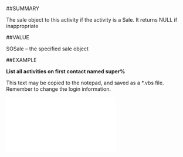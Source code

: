 
##SUMMARY


The sale object to this activity if the activity is a Sale. It returns NULL if inappropriate



##VALUE

SOSale – the specified sale object


##EXAMPLE

**List all activities on first contact named super%**

This text may be copied to the notepad, and saved as a *.vbs file. Remember to change the login information.

![](..\..\Examples\vbs\SOActivityListItem.vbs.txt)

